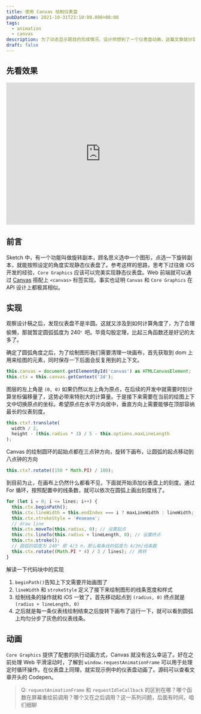 ```yaml
---
title: 使用 Canvas 绘制仪表盘
pubDatetime: 2021-10-31T23:10:00.000+08:00
tags:
  - animation
  - canvas
description: 为了动态显示题目的完成情况，设计师想到了一个仪表盘动画，这篇文章就分享一下我是如何通过 Canvas 实现仪表盘动画的
draft: false
---
```


## 先看效果

<iframe height="380" style="width: 100%;" scrolling="no" title="Dashboard by Canvas " src="https://codepen.io/shiwei93/embed/abKPQPM?default-tab=html%2Cresult" frameborder="no" loading="lazy" allowtransparency="true" allowfullscreen="true">
  See the Pen <a href="https://codepen.io/shiwei93/pen/abKPQPM">
  Dashboard by Canvas </a> by 施伟 (<a href="https://codepen.io/shiwei93">@shiwei93</a>)
  on <a href="https://codepen.io">CodePen</a>.
</iframe>

## 前言

Sketch 中，有一个功能叫做<span className="text-red-600 font-medium">旋转副本</span>，顾名思义选中一个图形，点选一下旋转副本，就能按照设定的角度实现静态仪表盘了。参考这样的思路，思考下过往做 iOS 开发的经验，`Core Graphics` 应该可以完美实现静态仪表盘。Web 前端就可以通过 [Canvas](https://developer.mozilla.org/en-US/docs/Web/API/Canvas_API) 搭配上 `<canvas>` 标签实现。事实也证明 `Canvas` 和 `Core Graphics` 在 API 设计上都极其相似。

## 实现

观察设计稿之后，发现仪表盘不是半圆。这就又涉及到如何计算角度了，为了合理偷懒，那就暂定圆弧弧度为 240<sup className="align-super">。</sup>吧。毕竟勾股定理，比起三角函数还是好记的太多了。

确定了圆弧角度之后，为了绘制图形我们需要清理一块画布，首先获取到 dom 上用来绘图的元素，同时保存一下后面会反复用到的上下文。

```typescript
this.canvas = document.getElementById('canvas') as HTMLCanvasElement;
this.ctx = this.canvas.getContext('2d');
```

图层的左上角是 `(0, 0)` 如果仍然以左上角为原点，在后续的开发中就需要时刻计算坐标偏移量了，这势必带来特别大的计算量。于是接下来需要在当前的绘图上下文中切换原点的坐标。希望原点在水平方向居中，垂直方向上需要能够在顶部容纳最长的仪表刻度。

```typescript
this.ctx?.translate(
  width / 2,
  height - (this.radius * 3) / 5 - this.options.maxLineLength
);
```

Canvas 的绘制圆环的起始点都在三点钟方向，旋转下画布，让圆弧的起点移动到八点钟的方向

```typescript
this.ctx?.rotate((150 * Math.PI) / 180);
```

到目前为止，在画布上仍然什么都看不见，下面就开始添加仪表盘上的刻度。通过 For 循环，按照配置中的线条数，就可以依次在圆弧上画出刻度线了。

```typescript
for (let i = 0; i <= lines; i++) {
  this.ctx.beginPath();
  this.ctx.lineWidth = this.endIndex === i ? maxLineWidth : lineWidth;
  this.ctx.strokeStyle = '#eaeaea';
  // draw line
  this.ctx.moveTo(this.radius, 0); // 设置起点
  this.ctx.lineTo(this.radius + lineLength, 0); // 设置终点
  this.ctx.stroke();
  // 圆弧的弧度为 240° 即 4/3 π，那么每条线的弧度为 4/3π/线条数
  this.ctx.rotate((Math.PI * 4) / 3 / lines); // 换转
}
```

解读一下代码块中的实现

1. `beginPath()`告知上下文需要开始画图了
2. `lineWidth` 和 `strokeStyle` 定义了接下来绘制图形的线条宽度和样式
3. 绘制线条的操作就和 iOS 一致了，首先移动起点到 `(radius, 0)` 终点就是 `(radius + lineLength, 0)`
4. 之后就是每一条仪表线绘制结束之后旋转下画布了运行一下，就可以看到圆弧上均匀分步了灰色的仪表线条。

## 动画

`Core Graphics` 提供了配套的执行动画方式，Canvas 就没有这么幸运了。好在之前处理 Web 平滑滚动时，了解到 `window.requestAnimationFrame` 可以用于处理定时循环操作。在仪表盘上同理，就实现示例中的仪表盘动画了。源码可以查看文章开头的 Codepen。

> Q: `requestAnimationFrame` 和 `requestIdleCallback` 的区别在哪？哪个函数在屏幕重绘前调用？哪个又在之后调用？这一系列问题，后面有时间，咱们细聊
